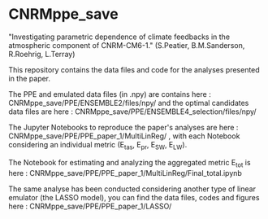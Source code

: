 # CNRMppe_save
"Investigating parametric dependence of climate feedbacks in the atmospheric component of CNRM-CM6-1." (S.Peatier, B.M.Sanderson, R.Roehrig, L.Terray) 

This repository contains the data files and code for the analyses presented in the paper. 

The PPE and emulated data files (in .npy) are contains here : CNRMppe_save/PPE/ENSEMBLE2/files/npy/ and the optimal candidates data files are here : CNRMppe_save/PPE/ENSEMBLE4_selection/files/npy/

The Jupyter Notebooks to reproduce the paper's analyses are here : CNRMppe_save/PPE/PPE_paper_1/MultiLinReg/ , with each Notebook considering an individual metric (E<sub>tas</sub>, E<sub>pr</sub>, E<sub>SW</sub>, E<sub>LW</sub>).

The Notebook for estimating and analyzing the aggregated metric E<sub>tot</sub> is here :  CNRMppe_save/PPE/PPE_paper_1/MultiLinReg/Final_total.ipynb

The same analyse has been conducted considering another type of linear emulator (the LASSO model), you can find the data files, codes and figures here : CNRMppe_save/PPE/PPE_paper_1/LASSO/
